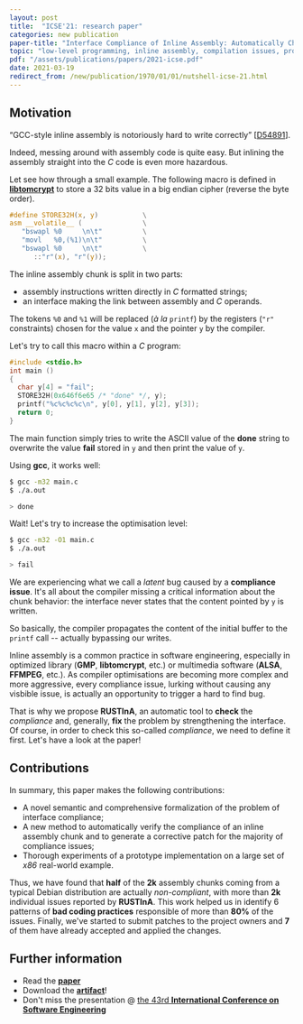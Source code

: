 ```yaml
---
layout: post
title:  "ICSE'21: research paper"
categories: new publication
paper-title: "Interface Compliance of Inline Assembly: Automatically Check, Patch and Refine"
topic: "low-level programming, inline assembly, compilation issues, program analysis"
pdf: "/assets/publications/papers/2021-icse.pdf"
date: 2021-03-19
redirect_from: /new/publication/1970/01/01/nutshell-icse-21.html
---
```


## Motivation

“GCC-style inline assembly is notoriously hard to write correctly”
[[D54891](https://reviews.llvm.org/D54891)].

Indeed, messing around with assembly code is quite easy.
But inlining the assembly straight into the *C* code is even more hazardous.

Let see how through a small example.
The following macro is defined in
[**libtomcrypt**](https://github.com/libtom/libtomcrypt)
to store a 32 bits value in a big endian cipher (reverse the byte order).

```c
#define STORE32H(x, y)           \
asm __volatile__ (               \
   "bswapl %0     \n\t"          \
   "movl   %0,(%1)\n\t"          \
   "bswapl %0     \n\t"          \
      ::"r"(x), "r"(y));
```

The inline assembly chunk is split in two parts:
- assembly instructions written directly in *C* formatted strings;
- an interface making the link between assembly and *C* operands.

The tokens ```%0``` and ```%1``` will be replaced (*à la* ```printf```)
by the registers (```"r"``` constraints) chosen for the value ```x``` and
the pointer ```y``` by the compiler.

Let's try to call this macro within a *C* program:

```c
#include <stdio.h>
int main ()
{
  char y[4] = "fail";
  STORE32H(0x646f6e65 /* "done" */, y);
  printf("%c%c%c%c\n", y[0], y[1], y[2], y[3]);
  return 0;
}
```

The main function simply tries to write the ASCII value of the **done** string
to overwrite the value **fail** stored in ```y``` and then print the value of ```y```.

Using **gcc**, it works well:
```bash
$ gcc -m32 main.c
$ ./a.out

> done
```

Wait! Let's try to increase the optimisation level:
```bash
$ gcc -m32 -O1 main.c
$ ./a.out

> fail
```

We are experiencing what we call a *latent* bug caused by a
**compliance issue**.
It's all about the compiler missing
a critical information about the chunk behavior: the interface never states that
the content pointed by ```y``` is written.

So basically, the compiler propagates the content of
the initial buffer to the ```printf``` call -- actually bypassing our writes.


Inline assembly is a common practice in software engineering, especially
in optimized library (**GMP**, **libtomcrypt**, etc.) or multimedia software
(**ALSA**, **FFMPEG**, etc.). As compiler optimisations are becoming more
complex and more aggressive, every compliance issue, lurking
without causing any visbible issue, is actually an opportunity to trigger a hard to find
bug.

That is why we propose **RUSTInA**, an automatic tool to **check** the
*compliance* and, generally, **fix** the problem by strengthening the interface.
Of course, in order to check this so-called *compliance*, we need to
define it first. Let's have a look at the paper!

## Contributions

In summary, this paper makes the following contributions:
- A novel semantic and comprehensive formalization of the problem of
interface compliance;
- A new method to automatically verify the compliance of an inline assembly
chunk and to generate a corrective patch for the majority of compliance
issues;
- Thorough experiments of a prototype implementation on a large set
of *x86* real-world example.


Thus, we have found that **half** of the **2k** assembly chunks coming from
a typical Debian distribution are actually *non-compliant*, with more than
**2k** individual issues reported by **RUSTInA**. This work helped us in
identify 6 patterns of **bad coding practices** responsible of more than
**80%** of the issues. Finally, we've started to submit patches to
the project owners and **7** of them have already accepted and applied
the changes.


## Further information

- Read the
  [**paper**](/assets/publications/papers/2021-icse.pdf)
- Download the [**artifact**](/assets/publications/papers/2021-icse-ae.pdf)!
- Don't miss the presentation @ [the 43rd **International Conference on Software Engineering**](https://conf.researchr.org/venue/icse-2021/icse-2021-VirutalVenue)
